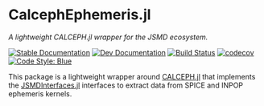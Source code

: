 # CalcephEphemeris.jl 

_A lightweight CALCEPH.jl wrapper for the JSMD ecosystem._ 

[![Stable Documentation](https://img.shields.io/badge/docs-stable-blue.svg)](https://juliaspacemissiondesign.github.io/CalcephEphemeris.jl/stable/) 
[![Dev Documentation](https://img.shields.io/badge/docs-dev-blue.svg)](https://juliaspacemissiondesign.github.io/CalcephEphemeris.jl/dev/) 
[![Build Status](https://github.com/JuliaSpaceMissionDesign/CalcephEphemeris.jl/actions/workflows/ci.yml/badge.svg?branch=main)](https://github.com/JuliaSpaceMissionDesign/CalcephEphemeris.jl/actions/workflows/ci.yml)
[![codecov](https://codecov.io/gh/JuliaSpaceMissionDesign/CalcephEphemeris.jl/branch/main/graph/badge.svg?token=3SJCV229XX)](https://codecov.io/gh/JuliaSpaceMissionDesign/CalcephEphemeris.jl)
[![Code Style: Blue](https://img.shields.io/badge/code%20style-blue-4495d1.svg)](https://github.com/invenia/BlueStyle)

This package is a lightweight wrapper around [CALCEPH.jl](https://github.com/JuliaAstro/CALCEPH.jl) that implements the [JSMDInterfaces.jl](https://github.com/JuliaSpaceMissionDesign/JSMDInterfaces.jl) interfaces to extract data from SPICE and INPOP ephemeris kernels. 